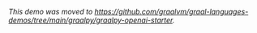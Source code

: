 *This demo was moved to https://github.com/graalvm/graal-languages-demos/tree/main/graalpy/graalpy-openai-starter.*